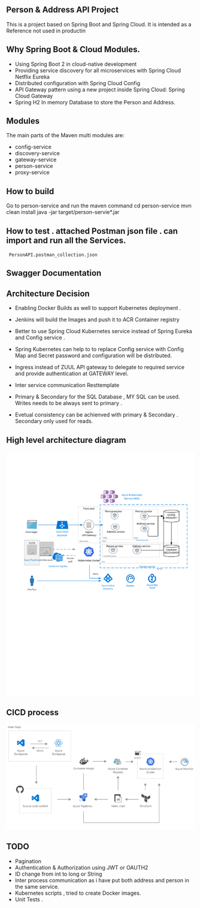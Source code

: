  
##  Person & Address API Project

This is a project based on Spring Boot and Spring Cloud. It is intended as a Reference not used in productin 

## Why Spring Boot & Cloud Modules.


* Using Spring Boot 2 in cloud-native development
* Providing service discovery for all microservices with Spring Cloud Netflix Eureka
* Distributed configuration with Spring Cloud Config
* API Gateway pattern using a new project inside Spring Cloud: Spring Cloud Gateway
* Spring H2 In memory Database to store the Person and Address.


## Modules

The main parts of the Maven multi modules are:

* config-service
* discovery-service
* gateway-service
* person-service
* proxy-service

## How to build
Go to person-service and run the maven command
    cd person-service
    mvn clean install 
    java -jar target/person-servie*.jar

## How to test . attached Postman json file . can import and run all the Services.

     PersonAPI.postman_collection.json

## Swagger Documentation 
    
## Architecture Decision

* Enabling Docker Builds as well to support Kubernetes deployment . 
* Jenkins will build the Images and push it to ACR Container registry
* Better to use Spring Cloud Kubernetes service instead of Spring Eureka and Config service .
* Spring Kubernetes can help to to replace Config service with Config Map and Secret password and configuration will be distributed.
* Ingress instead of ZUUL API gateway to delegate to required service and provide authentication at GATEWAY level.
* Inter service communication Resttemplate 

* Primary & Secondary for the SQL Database , MY SQL can be used. Writes needs to be always sent to primary .
* Evetual consistency can be achienved with primary & Secondary . Secondary only used for reads.

## High level architecture diagram

![Alt text](person-service-architecture.png "Title")


## CICD process

![Alt text](cicd.png "Title")


## TODO

* Pagination 
* Authentication & Authorization using JWT or OAUTH2
* ID change from int to long or String
* Inter process communication as i have put both address and person in the same service.
* Kubernetes scripts , tried to create Docker images. 
* Unit Tests . 





